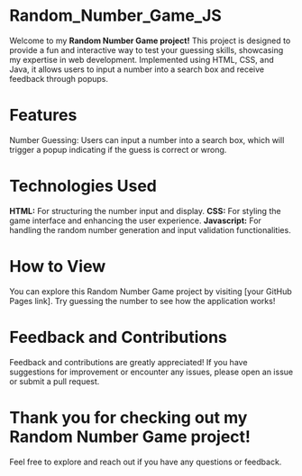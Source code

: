 # Random_Number_Game_JS

Welcome to my **Random Number Game project!** This project is designed to provide a fun and interactive way to test your guessing skills, showcasing my expertise in web development. Implemented using HTML, CSS, and Java, it allows users to input a number into a search box and receive feedback through popups.

# Features
Number Guessing: Users can input a number into a search box, which will trigger a popup indicating if the guess is correct or wrong.

# Technologies Used
**HTML:** For structuring the number input and display.
**CSS:** For styling the game interface and enhancing the user experience.
**Javascript:** For handling the random number generation and input validation functionalities.

# How to View
You can explore this Random Number Game project by visiting [your GitHub Pages link]. Try guessing the number to see how the application works!

# Feedback and Contributions
Feedback and contributions are greatly appreciated! If you have suggestions for improvement or encounter any issues, please open an issue or submit a pull request.

# Thank you for checking out my Random Number Game project!
Feel free to explore and reach out if you have any questions or feedback.








